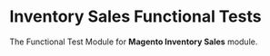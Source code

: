 # Inventory Sales Functional Tests

The Functional Test Module for **Magento Inventory Sales** module.
